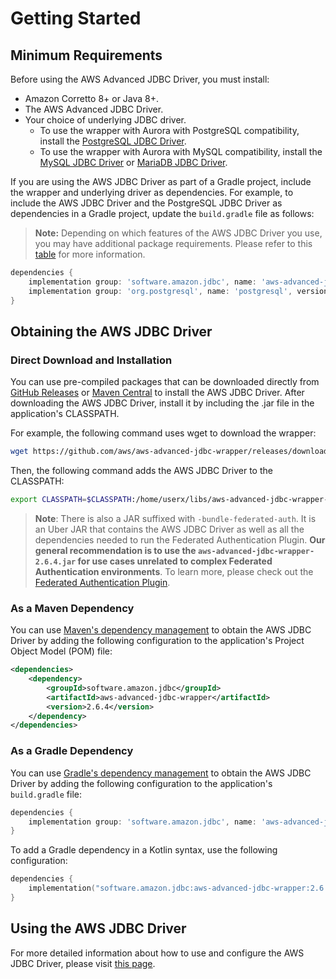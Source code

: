 # Getting Started

## Minimum Requirements

Before using the AWS Advanced JDBC Driver, you must install:

- Amazon Corretto 8+ or Java 8+.
- The AWS Advanced JDBC Driver.
- Your choice of underlying JDBC driver. 
  - To use the wrapper with Aurora with PostgreSQL compatibility, install the [PostgreSQL JDBC Driver](https://github.com/pgjdbc/pgjdbc).
  - To use the wrapper with Aurora with MySQL compatibility, install the [MySQL JDBC Driver](https://github.com/mysql/mysql-connector-j) or [MariaDB JDBC Driver](https://github.com/mariadb-corporation/mariadb-connector-j).

If you are using the AWS JDBC Driver as part of a Gradle project, include the wrapper and underlying driver as dependencies.  For example, to include the AWS JDBC Driver and the PostgreSQL JDBC Driver as dependencies in a Gradle project, update the ```build.gradle``` file as follows:

> **Note:** Depending on which features of the AWS JDBC Driver you use, you may have additional package requirements. Please refer to this [table](https://github.com/aws/aws-advanced-jdbc-wrapper/blob/main/docs/using-the-jdbc-driver/UsingTheJdbcDriver.md#list-of-available-plugins) for more information.

```gradle
dependencies {
    implementation group: 'software.amazon.jdbc', name: 'aws-advanced-jdbc-wrapper', version: '2.6.4'
    implementation group: 'org.postgresql', name: 'postgresql', version: '42.5.0'
}
```

## Obtaining the AWS JDBC Driver

### Direct Download and Installation

You can use pre-compiled packages that can be downloaded directly from [GitHub Releases](https://github.com/aws/aws-advanced-jdbc-wrapper/releases) or [Maven Central](https://central.sonatype.com/artifact/software.amazon.jdbc/aws-advanced-jdbc-wrapper) to install the AWS JDBC Driver. After downloading the AWS JDBC Driver, install it by including the .jar file in the application's CLASSPATH.

For example, the following command uses wget to download the wrapper:

```bash
wget https://github.com/aws/aws-advanced-jdbc-wrapper/releases/download/2.6.4/aws-advanced-jdbc-wrapper-2.6.4.jar
```

Then, the following command adds the AWS JDBC Driver to the CLASSPATH:

```bash
export CLASSPATH=$CLASSPATH:/home/userx/libs/aws-advanced-jdbc-wrapper-2.6.4.jar
```

> **Note**: There is also a JAR suffixed with `-bundle-federated-auth`. It is an Uber JAR that contains the AWS JDBC Driver as well as all the dependencies needed to run the Federated Authentication Plugin. **Our general recommendation is to use the `aws-advanced-jdbc-wrapper-2.6.4.jar` for use cases unrelated to complex Federated Authentication environments**. To learn more, please check out the [Federated Authentication Plugin](./using-the-jdbc-driver/using-plugins/UsingTheFederatedAuthPlugin.md#bundled-uber-jar). 

### As a Maven Dependency

You can use [Maven's dependency management](https://central.sonatype.com/artifact/software.amazon.jdbc/aws-advanced-jdbc-wrapper) to obtain the AWS JDBC Driver by adding the following configuration to the application's Project Object Model (POM) file:

```xml
<dependencies>
    <dependency>
        <groupId>software.amazon.jdbc</groupId>
        <artifactId>aws-advanced-jdbc-wrapper</artifactId>
        <version>2.6.4</version>
    </dependency>
</dependencies>
```

### As a Gradle Dependency

You can use [Gradle's dependency management](https://central.sonatype.com/artifact/software.amazon.jdbc/aws-advanced-jdbc-wrapper) to obtain the AWS JDBC Driver by adding the following configuration to the application's ```build.gradle``` file:

```gradle
dependencies {
    implementation group: 'software.amazon.jdbc', name: 'aws-advanced-jdbc-wrapper', version: '2.6.4'
}
```

To add a Gradle dependency in a Kotlin syntax, use the following configuration:

```kotlin
dependencies {
    implementation("software.amazon.jdbc:aws-advanced-jdbc-wrapper:2.6.4")
}
```

## Using the AWS JDBC Driver

For more detailed information about how to use and configure the AWS JDBC Driver, please visit [this page](using-the-jdbc-driver/UsingTheJdbcDriver.md).
